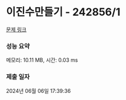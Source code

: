 # 이진수만들기 - 242856/1 

[문제 링크](https://level.goorm.io/exam/242856/%EC%9D%B4%EC%A7%84%EC%88%98%EB%A7%8C%EB%93%A4%EA%B8%B0/quiz/1) 

### 성능 요약

메모리: 10.11 MB, 시간: 0.03 ms

### 제출 일자

2024년 06월 06일 17:39:36

